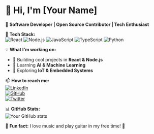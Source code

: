 # 👋 Hi, I'm [Your Name]  

🚀 **Software Developer | Open Source Contributor | Tech Enthusiast**  

🔧 **Tech Stack:**  
![React](https://img.shields.io/badge/-React-61DAFB?logo=react&logoColor=white&style=flat-square)
![Node.js](https://img.shields.io/badge/-Node.js-339933?logo=node.js&logoColor=white&style=flat-square)
![JavaScript](https://img.shields.io/badge/-JavaScript-F7DF1E?logo=javascript&logoColor=black&style=flat-square)
![TypeScript](https://img.shields.io/badge/-TypeScript-3178C6?logo=typescript&logoColor=white&style=flat-square)
![Python](https://img.shields.io/badge/-Python-3776AB?logo=python&logoColor=white&style=flat-square)

💡 **What I'm working on:**  
- 🔭 Building cool projects in **React & Node.js**  
- 🤖 Learning **AI & Machine Learning**  
- 🚀 Exploring **IoT & Embedded Systems**  

📫 **How to reach me:**  
[![LinkedIn](https://img.shields.io/badge/-LinkedIn-0077B5?logo=linkedin&logoColor=white&style=flat-square)](https://linkedin.com/in/your-profile)  
[![GitHub](https://img.shields.io/badge/-GitHub-181717?logo=github&logoColor=white&style=flat-square)](https://github.com/yourusername)  
[![Twitter](https://img.shields.io/badge/-Twitter-1DA1F2?logo=twitter&logoColor=white&style=flat-square)](https://twitter.com/yourhandle)  

📊 **GitHub Stats:**  
![Your GitHub stats](https://github-readme-stats.vercel.app/api?username=yourusername&show_icons=true&theme=radical)

🎵 **Fun fact:** I love music and play guitar in my free time! 🎸
